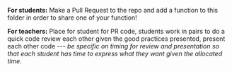 **For students:** Make a Pull Request to the repo and add a function to this folder in order to share one of your function!  

**For teachers:** Place for student for PR code, students work in pairs to do a quick code review each other given the good practices presented, present each other code --- *be specific on timing for review and presentation so that each student has time to express what they want given the allocated time*.

